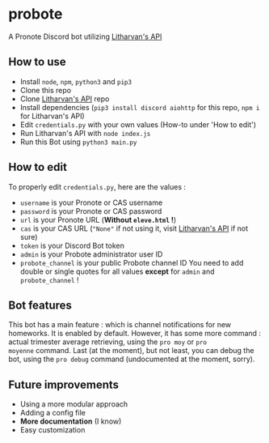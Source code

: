 # probote
A Pronote Discord bot utilizing [Litharvan's API](https://github.com/Litarvan/pronote-api)

## How to use
- Install `node`, `npm`, `python3` and `pip3`
- Clone this repo
- Clone [Litharvan's API](https://github.com/Litarvan/pronote-api) repo
- Install dependencies (`pip3 install discord aiohttp` for this repo, `npm i` for Litharvan's API)
- Edit `credentials.py` with your own values (How-to under 'How to edit')
- Run Litharvan's API with `node index.js`
- Run this Bot using `python3 main.py`

## How to edit
To properly edit `credentials.py`, here are the values :
- `username` is your Pronote or CAS username
- `password` is your Pronote or CAS password
- `url` is your Pronote URL (__Without `eleve.html` !__)
- `cas` is your CAS URL (`"None"` if not using it, visit [Litharvan's API](https://github.com/Litarvan/pronote-api) if not sure)
- `token` is your Discord Bot token
- `admin` is your Probote administrator user ID
- `probote_channel` is your public Probote channel ID
You need to add double or single quotes for all values __except__ for `admin` and `probote_channel` !

## Bot features
This bot has a main feature : which is channel notifications for new homeworks. It is enabled by default.
However, it has some more command : actual trimester average retrieving, using the `pro moy` or `pro moyenne` command.
Last (at the moment), but not least, you can debug the bot, using the `pro debug` command (undocumented at the moment, sorry).

## Future improvements
- Using a more modular approach
- Adding a config file
- __More documentation__ (I know)
- Easy customization
